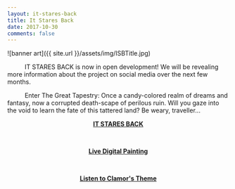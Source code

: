 ```yaml
---
layout: it-stares-back
title: It Stares Back
date: 2017-10-30
comments: false
---
```



<!-- Hey Cleve! You should only need to change this file. Have fun! 😄 -->


![banner art]({{ site.url }}/assets/img/ISBTitle.jpg)  

&nbsp;&nbsp;&nbsp;&nbsp;&nbsp;&nbsp;&nbsp;&nbsp;&nbsp;&nbsp;IT STARES BACK is now in open development! We will be revealing more information about the project on social media over the next few months.

&nbsp;&nbsp;&nbsp;&nbsp;&nbsp;&nbsp;&nbsp;&nbsp;&nbsp;&nbsp;Enter The Great Tapestry: Once a candy-colored realm of dreams and fantasy, now a corrupted death-scape of perilous ruin. Will you gaze into the void to learn the fate of this tattered land? Be weary, traveller...

<p style="text-align: center;">
  <strong>
    <a href="https://www.youtube.com/watch?v=7n5pwaqvBX4&t=" target="_blank">IT STARES BACK</a>
  </strong>
</p>

&nbsp;&nbsp;&nbsp;&nbsp;&nbsp;&nbsp;&nbsp;&nbsp;&nbsp;&nbsp;

<p style="text-align: center;">
  <strong>
    <a href="https://www.twitch.tv/1ronprism" target="_blank">Live Digital Painting</a>
  </strong>
</p>

&nbsp;&nbsp;&nbsp;&nbsp;&nbsp;&nbsp;&nbsp;&nbsp;&nbsp;&nbsp;

<p style="text-align: center;">
  <strong>
    <a href="https://eatenbynostalgia.bandcamp.com/" target="_blank">Listen to Clamor's Theme</a>
  </strong>
</p>
